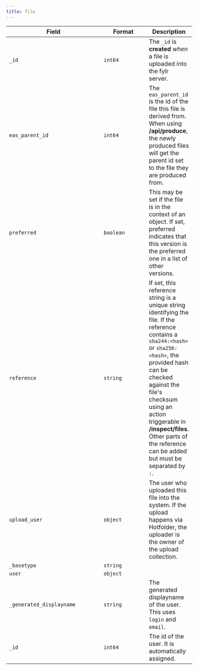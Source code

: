```yaml
---
title: file
---
```


<table><thead><tr><th width="300">Field</th><th width="155">Format</th><th>Description</th></tr></thead><tbody><tr><td><code>_id</code></td><td><code>int64</code></td><td>The <code>_id</code> is <strong>created</strong> <em>when</em> a file is uploaded into the fylr server.</td></tr><tr><td><code>eas_parent_id</code></td><td><code>int64</code></td><td>The <code>eas_parent_id</code> is the id of the file this file is derived from. When using <strong>/api/produce</strong>, the newly produced files will get the parent id set to the file they are produced from.</td></tr><tr><td><code>preferred</code></td><td><code>boolean</code></td><td>This may be set if the file is in the context of an object. If set, preferred indicates that this version is the preferred one in a list of other versions.</td></tr><tr><td><code>reference</code></td><td><code>string</code></td><td>If set, this reference string is a unique string identifying the file. If the reference contains a <code>sha244:&#x3C;hash></code> or <code>sha256:&#x3C;hash></code>, the provided hash can be checked against the file's checksum using an action triggerable in <strong>/inspect/files</strong>. Other parts of the reference can be added but must be separated by <code>:</code>.</td></tr><tr><td><code>upload_user</code></td><td><code>object</code></td><td>The user who uploaded this file into the system. If the upload happens via Hotfolder, the uploader is the owner of the upload collection.</td></tr><tr><td>    <code>_basetype</code></td><td><code>string</code></td><td></td></tr><tr><td>    <code>user</code></td><td><code>object</code></td><td></td></tr><tr><td>        <code>_generated_displayname</code></td><td><code>string</code></td><td>The generated displayname of the user. This uses <code>login</code> and <code>email</code>.</td></tr><tr><td>        <code>_id</code></td><td><code>int64</code></td><td>The id of the user. It is automatically assigned.</td></tr></tbody></table>
